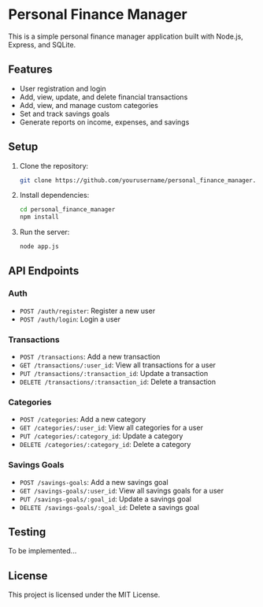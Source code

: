 # Personal Finance Manager

This is a simple personal finance manager application built with Node.js, Express, and SQLite.

## Features

- User registration and login
- Add, view, update, and delete financial transactions
- Add, view, and manage custom categories
- Set and track savings goals
- Generate reports on income, expenses, and savings

## Setup

1. Clone the repository:
    ```sh
    git clone https://github.com/yourusername/personal_finance_manager.git
    ```
2. Install dependencies:
    ```sh
    cd personal_finance_manager
    npm install
    ```
3. Run the server:
    ```sh
    node app.js
    ```

## API Endpoints

### Auth

- `POST /auth/register`: Register a new user
- `POST /auth/login`: Login a user

### Transactions

- `POST /transactions`: Add a new transaction
- `GET /transactions/:user_id`: View all transactions for a user
- `PUT /transactions/:transaction_id`: Update a transaction
- `DELETE /transactions/:transaction_id`: Delete a transaction

### Categories

- `POST /categories`: Add a new category
- `GET /categories/:user_id`: View all categories for a user
- `PUT /categories/:category_id`: Update a category
- `DELETE /categories/:category_id`: Delete a category

### Savings Goals

- `POST /savings-goals`: Add a new savings goal
- `GET /savings-goals/:user_id`: View all savings goals for a user
- `PUT /savings-goals/:goal_id`: Update a savings goal
- `DELETE /savings-goals/:goal_id`: Delete a savings goal

## Testing

To be implemented...

## License

This project is licensed under the MIT License.
